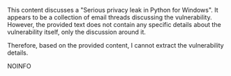 This content discusses a "Serious privacy leak in Python for Windows". It appears to be a collection of email threads discussing the vulnerability. However, the provided text does not contain any specific details about the vulnerability itself, only the discussion around it.

Therefore, based on the provided content, I cannot extract the vulnerability details.

NOINFO